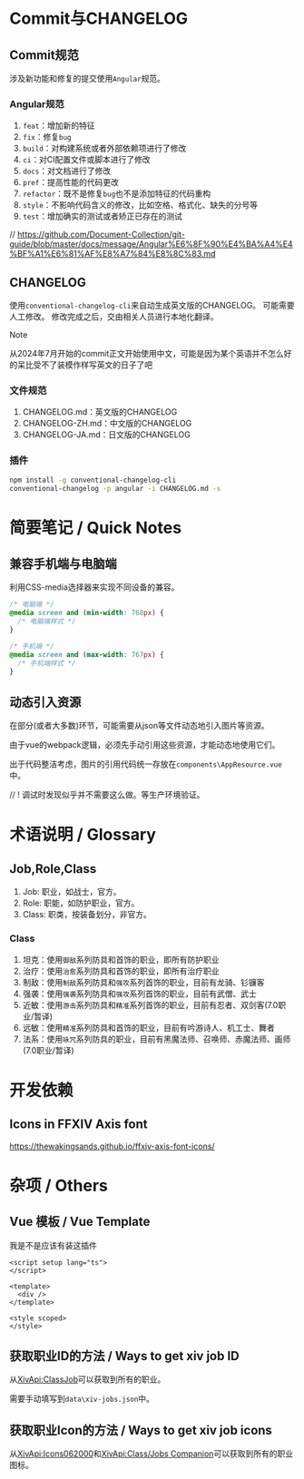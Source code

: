 # Commit与CHANGELOG

## Commit规范

涉及新功能和修复的提交使用`Angular`规范。

### Angular规范

1. `feat`：增加新的特征
2. `fix`：修复`bug`
3. `build`：对构建系统或者外部依赖项进行了修改
4. `ci`：对CI配置文件或脚本进行了修改
5. `docs`：对文档进行了修改
6. `pref`：提高性能的代码更改
7. `refactor`：既不是修复`bug`也不是添加特征的代码重构
8. `style`：不影响代码含义的修改，比如空格、格式化、缺失的分号等
9. `test`：增加确实的测试或者矫正已存在的测试

// https://github.com/Document-Collection/git-guide/blob/master/docs/message/Angular%E6%8F%90%E4%BA%A4%E4%BF%A1%E6%81%AF%E8%A7%84%E8%8C%83.md

## CHANGELOG

使用`conventional-changelog-cli`来自动生成英文版的CHANGELOG。
可能需要人工修改。
修改完成之后，交由相关人员进行本地化翻译。

> [!NOTE]
> 从2024年7月开始的commit正文开始使用中文，可能是因为某个英语并不怎么好的呆比受不了装模作样写英文的日子了吧

### 文件规范

1. CHANGELOG.md：英文版的CHANGELOG
2. CHANGELOG-ZH.md：中文版的CHANGELOG
3. CHANGELOG-JA.md：日文版的CHANGELOG

### 插件

```bash
npm install -g conventional-changelog-cli
conventional-changelog -p angular -i CHANGELOG.md -s
```

# 简要笔记 / Quick Notes

## 兼容手机端与电脑端

利用CSS-media选择器来实现不同设备的兼容。

```css
/* 电脑端 */
@media screen and (min-width: 768px) {
  /* 电脑端样式 */
}

/* 手机端 */
@media screen and (max-width: 767px) {
  /* 手机端样式 */
}
```

## 动态引入资源

在部分(或者大多数)环节，可能需要从json等文件动态地引入图片等资源。

由于vue的webpack逻辑，必须先手动引用这些资源，才能动态地使用它们。

出于代码整洁考虑，图片的引用代码统一存放在`components\AppResource.vue`中。

// ! 调试时发现似乎并不需要这么做。等生产环境验证。

# 术语说明 / Glossary

## Job,Role,Class

1. Job: 职业，如战士，官方。
2. Role: 职能，如防护职业，官方。
3. Class: 职类，按装备划分，非官方。

### Class

1. 坦克：使用`御敌`系列防具和首饰的职业，即所有防护职业
2. 治疗：使用`治愈`系列防具和首饰的职业，即所有治疗职业
3. 制敌：使用`制敌`系列防具和`强攻`系列首饰的职业，目前有龙骑、钐镰客
4. 强袭：使用`强袭`系列防具和`强攻`系列首饰的职业，目前有武僧、武士
5. 近敏：使用`游击`系列防具和`精准`系列首饰的职业，目前有忍者、双剑客(7.0职业/暂译)
6. 远敏：使用`精准`系列防具和首饰的职业，目前有吟游诗人、机工士、舞者
7. 法系：使用`咏咒`系列防具的职业，目前有黑魔法师、召唤师、赤魔法师、画师(7.0职业/暂译)

# 开发依赖

## Icons in FFXIV Axis font

https://thewakingsands.github.io/ffxiv-axis-font-icons/

# 杂项 / Others

## Vue 模板 / Vue Template

我是不是应该有装这插件

```vue
<script setup lang="ts">
</script>

<template>
  <div />
</template>

<style scoped>
</style>
```

## 获取职业ID的方法 / Ways to get xiv job ID

从[XivApi:ClassJob](https://xivapi.com/classjob)可以获取到所有的职业。

需要手动填写到`data\xiv-jobs.json`中。

## 获取职业Icon的方法 / Ways to get xiv job icons

从[XivApi:Icons062000](https://xivapi.com/docs/Icons?set=icons062000)和[XivApi:Class/Jobs Companion](https://xivapi.com/docs/Icons?set=class_job_companion)可以获取到所有的职业图标。